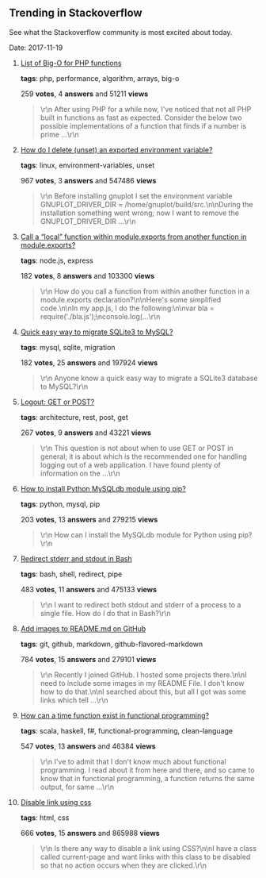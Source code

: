 ## Trending in Stackoverflow

See what the Stackoverflow community is most excited about today.

Date: 2017-11-19


1. [List of Big-O for PHP functions](https://stackoverflow.com/questions/2473989/list-of-big-o-for-php-functions)

    **tags**: php, performance, algorithm, arrays, big-o
            
    259 **votes**, 4 **answers** and 51211 **views**

    > \r\n            After using PHP for a while now, I've noticed that not all PHP built in functions as fast as expected. Consider the below two possible implementations of a function that finds if a number is prime ...\r\n        

    
2. [How do I delete (unset) an exported environment variable?](https://stackoverflow.com/questions/6877727/how-do-i-delete-unset-an-exported-environment-variable)

    **tags**: linux, environment-variables, unset
            
    967 **votes**, 3 **answers** and 547486 **views**

    > \r\n            Before installing gnuplot I set the environment variable GNUPLOT_DRIVER_DIR = /home/gnuplot/build/src.\n\nDuring the installation something went wrong; now I want to remove the GNUPLOT_DRIVER_DIR ...\r\n        

    
3. [Call a “local” function within module.exports from another function in module.exports?](https://stackoverflow.com/questions/10462223/call-a-local-function-within-module-exports-from-another-function-in-module-ex)

    **tags**: node.js, express
            
    182 **votes**, 8 **answers** and 103300 **views**

    > \r\n            How do you call a function from within another function in a module.exports declaration?\n\nHere's some simplified code.\n\nIn my app.js, I do the following:\n\nvar bla = require('./bla.js');\nconsole.log(...\r\n        

    
4. [Quick easy way to migrate SQLite3 to MySQL?](https://stackoverflow.com/questions/18671/quick-easy-way-to-migrate-sqlite3-to-mysql)

    **tags**: mysql, sqlite, migration
            
    182 **votes**, 25 **answers** and 197924 **views**

    > \r\n            Anyone know a quick easy way to migrate a SQLite3 database to MySQL?\r\n        

    
5. [Logout: GET or POST?](https://stackoverflow.com/questions/3521290/logout-get-or-post)

    **tags**: architecture, rest, post, get
            
    267 **votes**, 9 **answers** and 43221 **views**

    > \r\n            This question is not about when to use GET or POST in general; it is about which is the recommended one for handling logging out of a web application. I have found plenty of information on the ...\r\n        

    
6. [How to install Python MySQLdb module using pip?](https://stackoverflow.com/questions/25865270/how-to-install-python-mysqldb-module-using-pip)

    **tags**: python, mysql, pip
            
    203 **votes**, 13 **answers** and 279215 **views**

    > \r\n            How can I install the MySQLdb module for Python using pip?\r\n        

    
7. [Redirect stderr and stdout in Bash](https://stackoverflow.com/questions/637827/redirect-stderr-and-stdout-in-bash)

    **tags**: bash, shell, redirect, pipe
            
    483 **votes**, 11 **answers** and 475133 **views**

    > \r\n            I want to redirect both stdout and stderr of a process to a single file. How do I do that in Bash?\r\n        

    
8. [Add images to README.md on GitHub](https://stackoverflow.com/questions/14494747/add-images-to-readme-md-on-github)

    **tags**: git, github, markdown, github-flavored-markdown
            
    784 **votes**, 15 **answers** and 279101 **views**

    > \r\n            Recently I joined GitHub. I hosted some projects there.\n\nI need to include some images in my README File. I don't know how to do that.\n\nI searched about this, but all I got was some links which tell ...\r\n        

    
9. [How can a time function exist in functional programming?](https://stackoverflow.com/questions/7267760/how-can-a-time-function-exist-in-functional-programming)

    **tags**: scala, haskell, f#, functional-programming, clean-language
            
    547 **votes**, 13 **answers** and 46384 **views**

    > \r\n            I've to admit that I don't know much about functional programming. I read about it from here and there, and so came to know that in functional programming, a function returns the same output, for same ...\r\n        

    
10. [Disable link using css](https://stackoverflow.com/questions/2091168/disable-link-using-css)

    **tags**: html, css
            
    666 **votes**, 15 **answers** and 865988 **views**

    > \r\n            Is there any way to disable a link using CSS?\n\nI have a class called current-page and want links with this class to be disabled so that no action occurs when they are clicked.\r\n        

    
